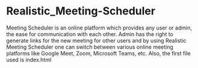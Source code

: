 # Realistic_Meeting-Scheduler
Meeting Scheduler is an online platform which provides any user or admin, the ease for communication with each other. Admin has the right to generate links for the new meeting for other users and by using Realistic Meeting Scheduler one can switch between various online meeting platforms like Google Meet, Zoom, Microsoft Teams, etc.
Also, the first file used is index.html
